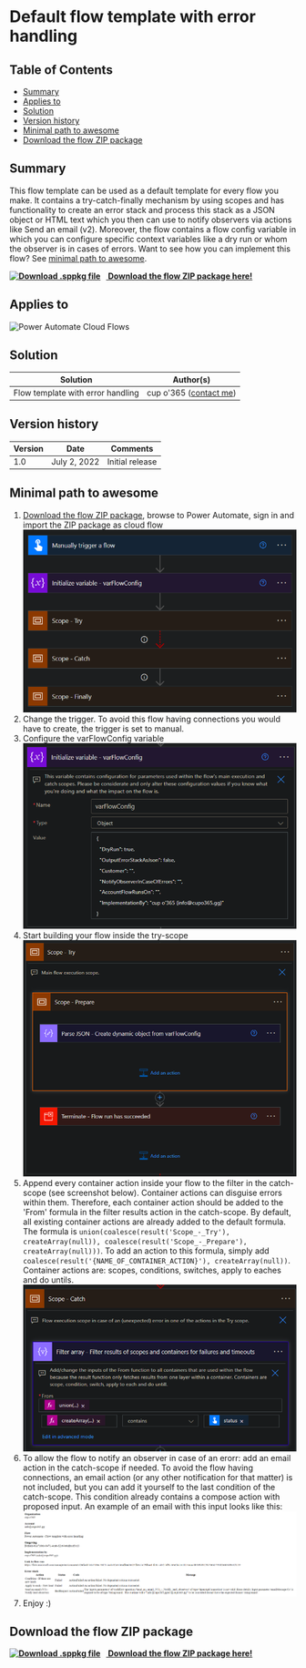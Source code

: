 # Default flow template with error handling

## Table of Contents
  - [Summary](#summary)
  - [Applies to](#applies-to)
  - [Solution](#solution)
  - [Version history](#version-history)
  - [Minimal path to awesome](#minimal-path-to-awesome)
  - [Download the flow ZIP package](#download-the-flow-ZIP-package)

## Summary

This flow template can be used as a default template for every flow you make. It contains a try-catch-finally mechanism by using scopes and has functionality to create an error stack and process this stack as a JSON object or HTML text which you then can use to notify observers via actions like Send an email (v2). Moreover, the flow contains a flow config variable in which you can configure specific context variables like a dry run or whom the observer is in cases of errors. Want to see how you can implement this flow? See [minimal path to awesome](#minimal-path-to-awesome).

**[<img src="https://external-content.duckduckgo.com/iu/?u=https%3A%2F%2Fwww.iconsdb.com%2Ficons%2Fpreview%2Froyal-blue%2Fdata-transfer-download-xxl.png&f=1&nofb=1" alt="Download .sppkg file" style="width:15px;margin-right:10px;"/> __Download the flow ZIP package here!__](https://github.com/cupo365/default-flow-with-error-handling/releases/tag/v1.0.0)**

## Applies to

![Power Automate Cloud Flows](https://img.shields.io/badge/Power%20Automate-Cloud%20flows-green.svg)

## Solution

| Solution                          | Author(s)                                        |
| --------------------------------- | ------------------------------------------------ |
| Flow template with error handling | cup o'365 ([contact me](mailto:info@cupo365.gg)) |

## Version history

| Version | Date         | Comments        |
| ------- | ------------ | --------------- |
| 1.0     | July 2, 2022 | Initial release |

## Minimal path to awesome

1. [Download the flow ZIP package](#download-the-flow-zip-package), browse to Power Automate, sign in and import the ZIP package as cloud flow
   ![Flow overview](resources/flow-overview.png "Flow overview")
2. Change the trigger. To avoid this flow having connections you would have to create, the trigger is set to manual.
3. Configure the varFlowConfig variable
   ![Flow config variable](resources/flow-config-variable.png "Flow config variable")
4. Start building your flow inside the try-scope
   ![Try scope overview](resources/try-scope-overview.png "Try scope overview")
5. Append every container action inside your flow to the filter in the catch-scope (see screenshot below). Container actions can disguise errors within them. Therefore, each container action should be added to the 'From' formula in the filter results action in the catch-scope. By default, all existing container actions are already added to the default formula. The formula is ```union(coalesce(result('Scope_-_Try'), createArray(null)), coalesce(result('Scope_-_Prepare'), createArray(null)))```. To add an action to this formula, simply add ```coalesce(result('{NAME_OF_CONTAINER_ACTION}'), createArray(null))```. Container actions are: scopes, conditions, switches, apply to eaches and do untils.
   ![Catch filter results action](resources/filter-results-action.png "Catch filter results action")
6. To allow the flow to notify an observer in case of an erorr: add an email action in the catch-scope if needed. To avoid the flow having connections, an email action (or any other notification for that matter) is not included, but you can add it yourself to the last condition of the catch-scope. This condition already contains a compose action with proposed input. An example of an email with this input looks like this:
   ![Error notification example](resources/error-notification-example.png "Error notification exammple")
7. Enjoy :)
## Download the flow ZIP package

**[<img src="https://external-content.duckduckgo.com/iu/?u=https%3A%2F%2Fwww.iconsdb.com%2Ficons%2Fpreview%2Froyal-blue%2Fdata-transfer-download-xxl.png&f=1&nofb=1" alt="Download .sppkg file" style="width:15px;margin-right:10px;"/> __Download the flow ZIP package here!__](https://github.com/cupo365/default-flow-with-error-handling/releases/tag/v1.0.0)**
